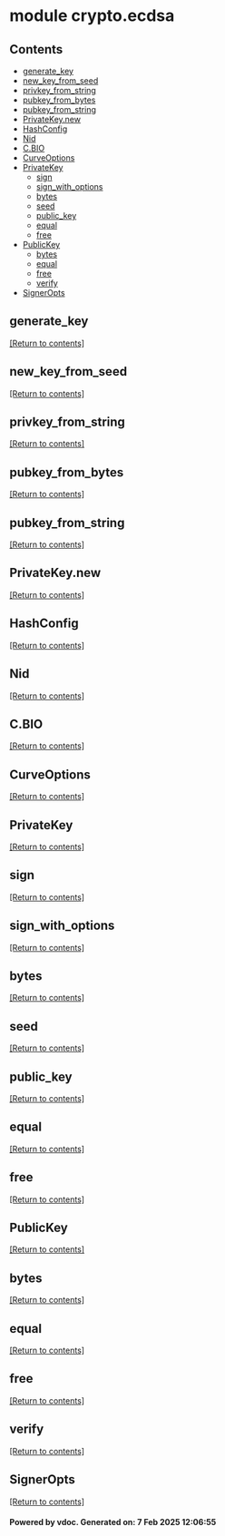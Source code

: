 # module crypto.ecdsa


## Contents
- [generate_key](#generate_key)
- [new_key_from_seed](#new_key_from_seed)
- [privkey_from_string](#privkey_from_string)
- [pubkey_from_bytes](#pubkey_from_bytes)
- [pubkey_from_string](#pubkey_from_string)
- [PrivateKey.new](#PrivateKey.new)
- [HashConfig](#HashConfig)
- [Nid](#Nid)
- [C.BIO](#C.BIO)
- [CurveOptions](#CurveOptions)
- [PrivateKey](#PrivateKey)
  - [sign](#sign)
  - [sign_with_options](#sign_with_options)
  - [bytes](#bytes)
  - [seed](#seed)
  - [public_key](#public_key)
  - [equal](#equal)
  - [free](#free)
- [PublicKey](#PublicKey)
  - [bytes](#bytes)
  - [equal](#equal)
  - [free](#free)
  - [verify](#verify)
- [SignerOpts](#SignerOpts)

## generate_key
[[Return to contents]](#Contents)

## new_key_from_seed
[[Return to contents]](#Contents)

## privkey_from_string
[[Return to contents]](#Contents)

## pubkey_from_bytes
[[Return to contents]](#Contents)

## pubkey_from_string
[[Return to contents]](#Contents)

## PrivateKey.new
[[Return to contents]](#Contents)

## HashConfig
[[Return to contents]](#Contents)

## Nid
[[Return to contents]](#Contents)

## C.BIO
[[Return to contents]](#Contents)

## CurveOptions
[[Return to contents]](#Contents)

## PrivateKey
[[Return to contents]](#Contents)

## sign
[[Return to contents]](#Contents)

## sign_with_options
[[Return to contents]](#Contents)

## bytes
[[Return to contents]](#Contents)

## seed
[[Return to contents]](#Contents)

## public_key
[[Return to contents]](#Contents)

## equal
[[Return to contents]](#Contents)

## free
[[Return to contents]](#Contents)

## PublicKey
[[Return to contents]](#Contents)

## bytes
[[Return to contents]](#Contents)

## equal
[[Return to contents]](#Contents)

## free
[[Return to contents]](#Contents)

## verify
[[Return to contents]](#Contents)

## SignerOpts
[[Return to contents]](#Contents)

#### Powered by vdoc. Generated on: 7 Feb 2025 12:06:55
